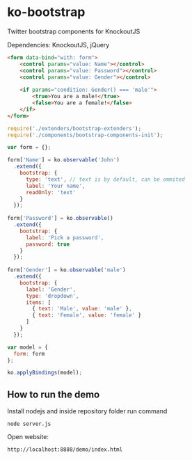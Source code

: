 # ko-bootstrap
Twitter bootstrap components for KnockoutJS

Dependencies:
KnockoutJS, jQuery

```html
<form data-bind="with: form">
    <control params="value: Name"></control>
    <control params="value: Password"></control>
    <control params="value: Gender"></control>
  
    <if params="condition: Gender() === 'male'">
        <true>You are a male!</true>
        <false>You are a female!</false>
    </if>
</form>
```

```javascript
require('./extenders/bootstrap-extenders');
require('./components/bootstrap-components-init');

var form = {};

form['Name'] = ko.observable('John')
  .extend({
    bootstrap: {
      type: 'text', // text is by default, can be ommited
      label: 'Your name',
      readOnly: 'text'
    }
  });
  
form['Password'] = ko.observable()
  .extend({
    bootstrap: {
      label: 'Pick a password',
      password: true
    }
  });
  
form['Gender'] = ko.observable('male')
  .extend({
    bootstrap: {
      label: 'Gender',
      type: 'dropdown',
      items: [
        { text: 'Male', value: 'male' },
        { text: 'Female', value: 'female' }
      ]
    }
  });  

var model = {
  form: form
};

ko.applyBindings(model);
```

## How to run the demo
Install nodejs and inside repository folder run command
```
node server.js
```
Open website:
```
http://localhost:8888/demo/index.html
```
